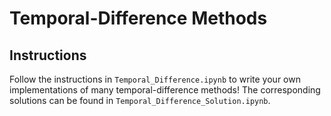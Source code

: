 # Temporal-Difference Methods

## Instructions

Follow the instructions in `Temporal_Difference.ipynb` to write your own implementations of many temporal-difference methods! The corresponding solutions can be found in `Temporal_Difference_Solution.ipynb`.
